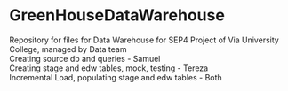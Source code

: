 # GreenHouseDataWarehouse
Repository for files for Data Warehouse for SEP4 Project of Via University College, managed by Data team  
Creating source db and queries - Samuel  
Creating stage and edw tables, mock, testing - Tereza  
Incremental Load, populating stage and edw tables - Both
